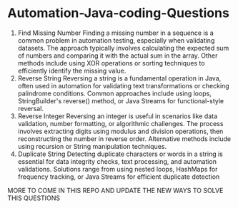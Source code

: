 # Automation-Java-coding-Questions


1. Find Missing Number
Finding a missing number in a sequence is a common problem in automation testing, especially when validating datasets. The approach typically involves calculating the expected sum of numbers and comparing it with the actual sum in the array. Other methods include using XOR operations or sorting techniques to efficiently identify the missing value.
2. Reverse String
Reversing a string is a fundamental operation in Java, often used in automation for validating text transformations or checking palindrome conditions. Common approaches include using loops, StringBuilder's reverse() method, or Java Streams for functional-style reversal.
3. Reverse Integer
Reversing an integer is useful in scenarios like data validation, number formatting, or algorithmic challenges. The process involves extracting digits using modulus and division operations, then reconstructing the number in reverse order. Alternative methods include using recursion or String manipulation techniques.
4. Duplicate String
Detecting duplicate characters or words in a string is essential for data integrity checks, text processing, and automation validations. Solutions range from using nested loops, HashMaps for frequency tracking, or Java Streams for efficient duplicate detection

MORE TO COME IN THIS REPO AND UPDATE THE NEW WAYS TO SOLVE THIS QUESTIONS
